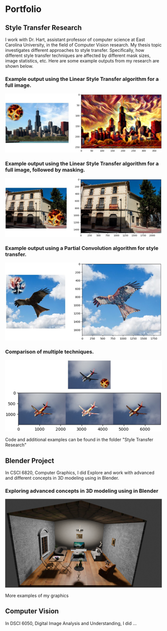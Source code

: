 # Portfolio

## Style Transfer Research

I work with Dr. Hart, assistant professor of computer science at East Carolina University, in the field of Computer Vision research. My thesis topic investigates different approaches to style transfer. Specifically, how different style transfer techniques are affected by different mask sizes, image statistics, etc. Here are some example outputs from 
my research are shown below.

### Example output using the Linear Style Transfer algorithm for a full image.
![figure 1](<1. Blended.jpg>)

### Example output using the Linear Style Transfer algorithm for a full image, followed by masking.
![figure 2](<2. Blended.jpg>)

### Example output using a Partial Convolution algorithm for style transfer.
![figure 3](<4. Blended.jpg>)

### Comparison  of multiple techniques.
![figure 4](<5. Blended.jpg>)


Code and additional examples can be found in the folder "Style Transfer Research"


## Blender Project

In CSCI 6820, Computer Graphics, I did Explore and work with advanced  and different concepts in 3D modeling using in Blender.

### Exploring advanced concepts in 3D modeling using in Blender
![figure 1](<Hadi Seyed - Final Project - CG.png>)


More examples of my graphics


## Computer Vision

In DSCI 6050, Digital Image Analysis and Understanding, I did ...